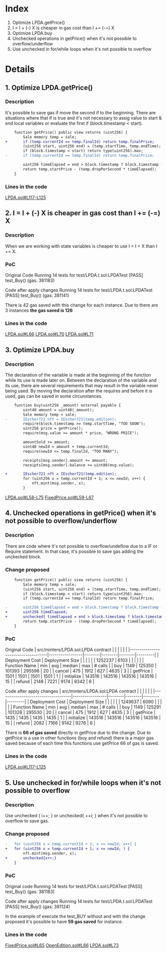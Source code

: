 # Index
1. Optimize LPDA.getPrice()
2. I = I + (-) X is cheaper in gas cost than I += (-=) X
3. Optimize LPDA.buy
4. Unchecked operations in getPrice() when it's not possible to overflow/underflow
5. Use unchecked in for/while loops when it's not possible to overflow

# Details
## 1. Optimize LPDA.getPrice()
### Description
It's possible to save gas if move the second if to the beginning. There are situations where 
that if is true and it's not necessary to assig value to start & end local variables or evaluate the first if (block.timestamp < start).

```diff
    function getPrice() public view returns (uint256) {
        Sale memory temp = sale;
+       if (temp.currentId == temp.finalId) return temp.finalPrice;
        (uint256 start, uint256 end) = (temp.startTime, temp.endTime);
        if (block.timestamp < start) return type(uint256).max;
-       if (temp.currentId == temp.finalId) return temp.finalPrice;

        uint256 timeElapsed = end > block.timestamp ? block.timestamp - start : end - start;
        return temp.startPrice - (temp.dropPerSecond * timeElapsed);
    }
```

### Lines in the code
[LPDA.sol#L117-L125](https://github.com/code-423n4/2022-12-escher/blob/5d8be6aa0e8634fdb2f328b99076b0d05fefab73/src/minters/LPDA.sol#L117-L125)


## 2. I = I + (-) X is cheaper in gas cost than I += (-=) X
### Description
When we are working with state variables is cheaper to use I = I + X than I += X.

### PoC
Original Code
Running 14 tests for test/LPDA.t.sol:LPDATest
[PASS] test_Buy() (gas: 381183)

Code after apply changes
Running 14 tests for test/LPDA.t.sol:LPDATest
[PASS] test_Buy() (gas: 381141)

There is 42 gas saved with this change for each instance. Due to there are 3 instances **the gas saved is 126**


### Lines in the code
[LPDA.sol#L66](https://github.com/code-423n4/2022-12-escher/blob/5d8be6aa0e8634fdb2f328b99076b0d05fefab73/src/minters/LPDA.sol#L66)
[LPDA.sol#L70](https://github.com/code-423n4/2022-12-escher/blob/5d8be6aa0e8634fdb2f328b99076b0d05fefab73/src/minters/LPDA.sol#L70)
[LPDA.sol#L71](https://github.com/code-423n4/2022-12-escher/blob/5d8be6aa0e8634fdb2f328b99076b0d05fefab73/src/minters/LPDA.sol#L71)


## 3. Optimize LPDA.buy
### Description
The declaration of the variable is made at the beginning of the function while its use is made later on. 
Between the declaration of the variable and its use, there are several requirements that may result in the variable never being used. 
By moving the declaration after the requires and before it is used, gas can be saved in some circunstances.

```diff
    function buy(uint256 _amount) external payable {
        uint48 amount = uint48(_amount);
        Sale memory temp = sale;
-       IEscher721 nft = IEscher721(temp.edition);
        require(block.timestamp >= temp.startTime, "TOO SOON");
        uint256 price = getPrice();
        require(msg.value >= amount * price, "WRONG PRICE");

        amountSold += amount;
        uint48 newId = amount + temp.currentId;
        require(newId <= temp.finalId, "TOO MANY");

        receipts[msg.sender].amount += amount;
        receipts[msg.sender].balance += uint80(msg.value);

+       IEscher721 nft = IEscher721(temp.edition);
        for (uint256 x = temp.currentId + 1; x <= newId; x++) {
            nft.mint(msg.sender, x);
        }
```
[LPDA.sol#L58-L75](https://github.com/code-423n4/2022-12-escher/blob/5d8be6aa0e8634fdb2f328b99076b0d05fefab73/src/minters/LPDA.sol#L58-L75)
[FixedPrice.sol#L59-L67](https://github.com/code-423n4/2022-12-escher/blob/5d8be6aa0e8634fdb2f328b99076b0d05fefab73/src/minters/FixedPrice.sol#L59-L67)


## 4. Unchecked operations in getPrice() when it's not possible to overflow/underflow
### Description
There are code where it's not possible to overflow/undeflow due to a IF or Require statement. In that case, it's possible
to save gas adding the unckecked block.

### Change proposed

```diff
    function getPrice() public view returns (uint256) {
        Sale memory temp = sale;
        (uint256 start, uint256 end) = (temp.startTime, temp.endTime);
        if (block.timestamp < start) return type(uint256).max;
        if (temp.currentId == temp.finalId) return temp.finalPrice;

-		uint256 timeElapsed = end > block.timestamp ? block.timestamp - start : end - start;
+       uint256 timeElapsed;
+       unchecked{ timeElapsed = end > block.timestamp ? block.timestamp - start : end - start;}
        return temp.startPrice - (temp.dropPerSecond * timeElapsed);
    }
```

### PoC

Original Code
| src/minters/LPDA.sol:LPDA contract |                 |        |        |        |         |
|------------------------------------|-----------------|--------|--------|--------|---------|
| Deployment Cost                    | Deployment Size |        |        |        |         |
| 1252237                            | 6103            |        |        |        |         |
| Function Name                      | min             | avg    | median | max    | # calls |
| buy                                | 1149            | 125350 | 101393 | 295596 | 20      |
| cancel                             | 475             | 1912   | 627    | 4635   | 3       |
| getPrice                           | 1501            | 1501   | 1501   | 1501   | 1       |
| initialize                         | 143516          | 143516 | 143516 | 143516 | 15      |
| refund                             | 2148            | 7221   | 9174   | 9342   | 6       |

Code after apply changes
| src/minters/LPDA.sol:LPDA contract |                 |        |        |        |         |
|------------------------------------|-----------------|--------|--------|--------|---------|
| Deployment Cost                    | Deployment Size |        |        |        |         |
| 1249637                            | 6090            |        |        |        |         |
| Function Name                      | min             | avg    | median | max    | # calls |
| buy                                | 1149            | 125291 | 101328 | 295530 | 20      |
| cancel                             | 475             | 1912   | 627    | 4635   | 3       |
| getPrice                           | 1435            | 1435   | 1435   | 1435   | 1       |
| initialize                         | 143516          | 143516 | 143516 | 143516 | 15      |
| refund                             | 2082            | 7166   | 9142   | 9276   | 6       |

There is **66 of gas saved** directly in getPrice due to the change. 
Due to getPrice is a use in other functions (buy and refund) there is a major gas saved because of each time
this functions use getPrice 66 of gas is saved.

### Lines in the code
[LPDA.sol#L117-L125](https://github.com/code-423n4/2022-12-escher/blob/5d8be6aa0e8634fdb2f328b99076b0d05fefab73/src/minters/LPDA.sol#L117-L125)


## 5. Use unchecked in for/while loops when it's not possible to overflow
### Description
Use unchecked { i++; } or unchecked{ ++i; } when it's not possible to overflow to save gas.

### Change proposed

```diff
-	for (uint256 x = temp.currentId + 1; x <= newId; x++) {
+	for (uint256 x = temp.currentId + 1; x <= newId; ) {
		nft.mint(msg.sender, x);
+       unchecked{x++;}
    }
```

### PoC
Original code
Running 14 tests for test/LPDA.t.sol:LPDATest
[PASS] test_Buy() (gas: 381183)

Code after apply changes
Running 14 tests for test/LPDA.t.sol:LPDATest
[PASS] test_Buy() (gas: 381124)

In the example of execute the test_BUY without and with the change proposed it's possible to have **59 gas saved** for instance.

### Lines in the code
[FixedPrice.sol#L65](https://github.com/code-423n4/2022-12-escher/blob/5d8be6aa0e8634fdb2f328b99076b0d05fefab73/src/minters/FixedPrice.sol#L65)
[OpenEdition.sol#L66](https://github.com/code-423n4/2022-12-escher/blob/5d8be6aa0e8634fdb2f328b99076b0d05fefab73/src/minters/OpenEdition.sol#L66)
[LPDA.sol#L73](https://github.com/code-423n4/2022-12-escher/blob/5d8be6aa0e8634fdb2f328b99076b0d05fefab73/src/minters/LPDA.sol#L73)
